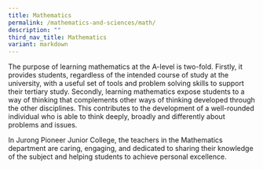 ```yaml
---
title: Mathematics
permalink: /mathematics-and-sciences/math/
description: ""
third_nav_title: Mathematics
variant: markdown
---
```


<p>The purpose of learning mathematics at the A-level is two-fold. Firstly,
it provides students, regardless of the intended course of study at the
university, with a useful set of tools and problem solving skills to support
their tertiary study. Secondly, learning mathematics expose students to
a way of thinking that complements other ways of thinking developed through
the other disciplines. This contributes to the development of a well-rounded
individual who is able to think deeply, broadly and differently about problems
and issues.</p>
<p>In Jurong Pioneer Junior College, the teachers in the Mathematics department
are caring, engaging, and dedicated to sharing their knowledge of the subject
and helping students to achieve personal excellence.</p>